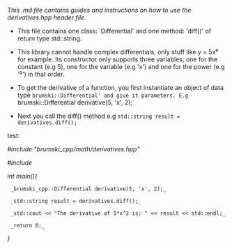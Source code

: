 _This .md file contains guides and instructions on how to use the derivatives.hpp header file._

* This file contains one class: 'Differential' and one method: 'diff()' of return type std::string.

* This library cannot handle complex differentials, only stuff like y = 5x⁶ for example. Its constructor only supports three variables; one for the constant (e.g 5), one for the variable (e.g 'x') and one for the power (e.g '²') in that order.

* To get the derivative of a function, you first instantiate an object of data type `brumski::Differential' and give it parameters. E.g `brumski::Differential derivative(5, 'x', 2);`

* Next you call the diff() method e.g `std::string result = derivatives.diff();`


test:

_#include "brumski_cpp/math/derivatives.hpp"_

_#include <iostream>_

   _int main(){_

     _brumski_cpp::Differential derivative(5, 'x', 2);_

     _std::string result = derivatives.diff();_

     _std::cout << "The derivative of 5*x^2 is: " << result << std::endl;_

     _return 0;_

   _}_